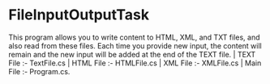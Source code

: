 # FileInputOutputTask

This program allows you to write content to HTML, XML, and TXT files, and also read from these files. Each time you provide new input, the content will remain and the new input will be added at the end of the TEXT file. | TEXT File :- TextFile.cs | HTML File :- HTMLFile.cs | XML File :- XMLFile.cs | Main File :- Program.cs.
